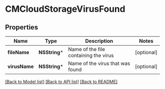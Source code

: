 # CMCloudStorageVirusFound

## Properties
Name | Type | Description | Notes
------------ | ------------- | ------------- | -------------
**fileName** | **NSString*** | Name of the file containing the virus | [optional] 
**virusName** | **NSString*** | Name of the virus that was found | [optional] 

[[Back to Model list]](../README.md#documentation-for-models) [[Back to API list]](../README.md#documentation-for-api-endpoints) [[Back to README]](../README.md)


